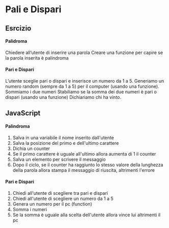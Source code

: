 Pali e Dispari
===

## Esrcizio

#### Palidroma
Chiedere all’utente di inserire una parola
Creare una funzione per capire se la parola inserita è palindroma

#### Pari e Dispari
L’utente sceglie pari o dispari e inserisce un numero da 1 a 5.
Generiamo un numero random (sempre da 1 a 5) per il computer (usando una funzione).
Sommiamo i due numeri
Stabiliamo se la somma dei due numeri è pari o dispari (usando una funzione)
Dichiariamo chi ha vinto.

## JavaScript

#### Palindroma
1. Salva in una variabile il nome inserito dall'utente
2. Salva la posizione del primo e dell'ultimo carattere
3. Dichia un counter
4. Se il primo carattere è uguale all'ultimo allora aumenta di 1 il counter
5. Salva un elemento per scrivere il messaggio
6. Dopo il ciclo, se il counter ha raggiunto lo stesso valore della lunghezza della parola allora stampa il messaggio di riuscita, altrimenti l'errore


#### Pari e Dispari
1. Chiedi all'utente di scegliere tra pari e dispari 
2. Chiedi all'utente di scegliere un numero da 1 a 5
3. Genera un numero per il pc (function)
4. Somma i numeri
5. Se la somma è uguale alla scelta dell'utente allora vince lui altrimenti il pc